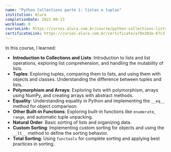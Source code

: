 ```yaml
---
name: "Python Collections parte 1: listas e tuplas"
institution: Alura
completionDate: 2021-09-13
workload: 8
courseLink: https://cursos.alura.com.br/course/python-collections-listas-e-tuplas
certificateLink: https://cursos.alura.com.br/certificate/a70e283e-67c3-43f5-8a2b-19013fcf7d0c?lang=pt_BR
---
```


In this course, I learned:

- **Introduction to Collections and Lists**: Introduction to lists and list operations, exploring list comprehension, and handling the mutability of lists.
- **Tuples**: Exploring tuples, comparing them to lists, and using them with objects and classes. Understanding the difference between tuples and lists.
- **Polymorphism and Arrays**: Exploring lists with polymorphism, arrays using NumPy, and creating arrays with abstract methods.
- **Equality**: Understanding equality in Python and implementing the `__eq__` method for object comparison.
- **Other Built-in Functions**: Exploring built-in functions like `enumerate`, `range`, and automatic tuple unpacking.
- **Natural Order**: Basic sorting of lists and organizing data.
- **Custom Sorting**: Implementing custom sorting for objects and using the `__lt__` method to define the sorting behavior.
- **Total Sorting**: Using `functools` for complete sorting and applying best practices in sorting.

